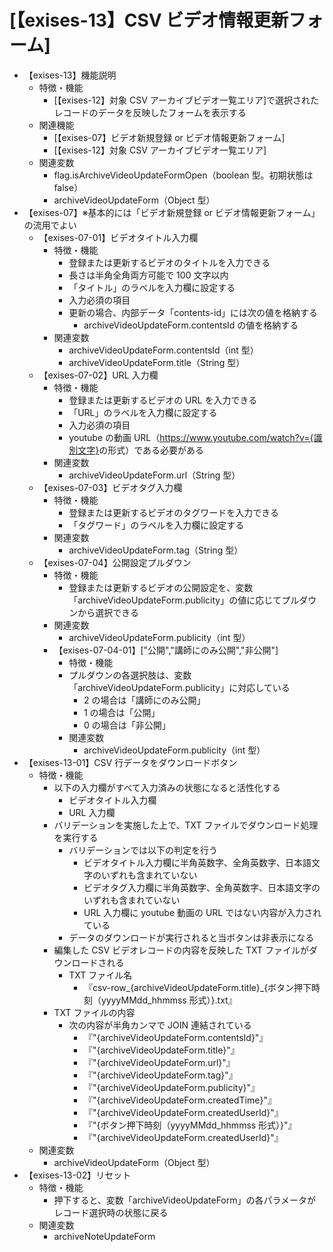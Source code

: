 # [【exises-13】CSV ビデオ情報更新フォーム]

- 【exises-13】機能説明
  - 特徴・機能
    - [【exises-12】対象 CSV アーカイブビデオ一覧エリア]で選択されたレコードのデータを反映したフォームを表示する
  - 関連機能
    - [【exises-07】ビデオ新規登録 or ビデオ情報更新フォーム]
    - [【exises-12】対象 CSV アーカイブビデオ一覧エリア]
  - 関連変数
    - flag.isArchiveVideoUpdateFormOpen（boolean 型。初期状態は false）
    - archiveVideoUpdateForm（Object 型）
- 【exises-07】※基本的には「ビデオ新規登録 or ビデオ情報更新フォーム」の流用でよい
  - 【exises-07-01】ビデオタイトル入力欄
    - 特徴・機能
      - 登録または更新するビデオのタイトルを入力できる
      - 長さは半角全角両方可能で 100 文字以内
      - 「タイトル」のラベルを入力欄に設定する
      - 入力必須の項目
      - 更新の場合、内部データ「contents-id」には次の値を格納する
        - archiveVideoUpdateForm.contentsId の値を格納する
    - 関連変数
      - archiveVideoUpdateForm.contentsId（int 型）
      - archiveVideoUpdateForm.title（String 型）
  - 【exises-07-02】URL 入力欄
    - 特徴・機能
      - 登録または更新するビデオの URL を入力できる
      - 「URL」のラベルを入力欄に設定する
      - 入力必須の項目
      - youtube の動画 URL（<https://www.youtube.com/watch?v={識別文字}>の形式）である必要がある
    - 関連変数
      - archiveVideoUpdateForm.url（String 型）
  - 【exises-07-03】ビデオタグ入力欄
    - 特徴・機能
      - 登録または更新するビデオのタグワードを入力できる
      - 「タグワード」のラベルを入力欄に設定する
    - 関連変数
      - archiveVideoUpdateForm.tag（String 型）
  - 【exises-07-04】公開設定プルダウン
    - 特徴・機能
      - 登録または更新するビデオの公開設定を、変数「archiveVideoUpdateForm.publicity」の値に応じてプルダウンから選択できる
    - 関連変数
      - archiveVideoUpdateForm.publicity（int 型）
    - 【exises-07-04-01】["公開","講師にのみ公開","非公開"]
      - 特徴・機能
      - プルダウンの各選択肢は、変数「archiveVideoUpdateForm.publicity」に対応している
        - 2 の場合は「講師にのみ公開」
        - 1 の場合は「公開」
        - 0 の場合は「非公開」
      - 関連変数
        - archiveVideoUpdateForm.publicity（int 型）
- 【exises-13-01】CSV 行データをダウンロードボタン
  - 特徴・機能
    - 以下の入力欄がすべて入力済みの状態になると活性化する
      - ビデオタイトル入力欄
      - URL 入力欄
    - バリデーションを実施した上で、TXT ファイルでダウンロード処理を実行する
      - バリデーションでは以下の判定を行う
        - ビデオタイトル入力欄に半角英数字、全角英数字、日本語文字のいずれも含まれていない
        - ビデオタグ入力欄に半角英数字、全角英数字、日本語文字のいずれも含まれていない
        - URL 入力欄に youtube 動画の URL ではない内容が入力されている
      - データのダウンロードが実行されると当ボタンは非表示になる
    - 編集した CSV ビデオレコードの内容を反映した TXT ファイルがダウンロードされる
      - TXT ファイル名
        - 『csv-row\_{archiveVideoUpdateForm.title}\_{ボタン押下時刻（yyyyMMdd_hhmmss 形式）}.txt』
    - TXT ファイルの内容
      - 次の内容が半角カンマで JOIN 連結されている
        - 『"{archiveVideoUpdateForm.contentsId}"』
        - 『"{archiveVideoUpdateForm.title}"』
        - 『"{archiveVideoUpdateForm.url}"』
        - 『"{archiveVideoUpdateForm.tag}"』
        - 『"{archiveVideoUpdateForm.publicity}"』
        - 『"{archiveVideoUpdateForm.createdTime}"』
        - 『"{archiveVideoUpdateForm.createdUserId}"』
        - 『"{ボタン押下時刻（yyyyMMdd_hhmmss 形式）}"』
        - 『"{archiveVideoUpdateForm.createdUserId}"』
  - 関連変数
    - archiveVideoUpdateForm（Object 型）
- 【exises-13-02】リセット
  - 特徴・機能
    - 押下すると、変数「archiveVideoUpdateForm」の各パラメータがレコード選択時の状態に戻る
  - 関連変数
    - archiveNoteUpdateForm
